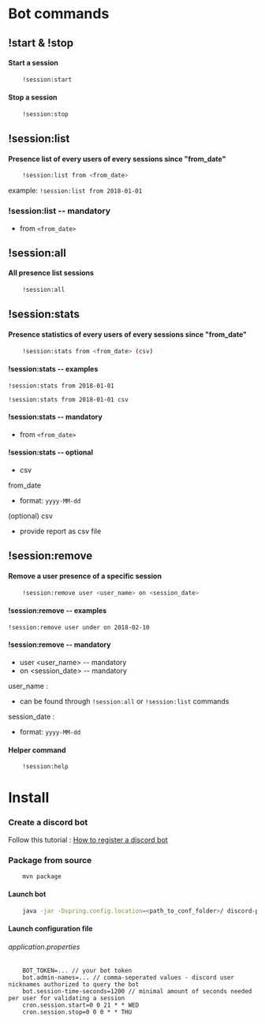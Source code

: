 # Bot commands

## !start & !stop

#### Start a session
```bash 
    !session:start          
```

#### Stop a session
```bash        
    !session:stop
```


## !session:list

#### Presence list of every users of every sessions since "from_date"

```bash
    !session:list from <from_date>
```

example: `!session:list from 2018-01-01`

### !session:list -- mandatory
* from `<from_date>`

## !session:all

#### All presence list sessions
```bash
    !session:all      
```

## !session:stats

#### Presence statistics of every users of every sessions since "from_date"

```bash
    !session:stats from <from_date> (csv)
```


#### !session:stats -- examples

`!session:stats from 2018-01-01`

`!session:stats from 2018-01-01 csv`

#### !session:stats -- mandatory
* from `<from_date>`

#### !session:stats -- optional
* csv

from_date
- format: `yyyy-MM-dd`

(optional) csv
- provide report as csv file

## !session:remove 

#### Remove a user presence of a specific session
```bash
    !session:remove user <user_name> on <session_date>
```

#### !session:remove -- examples

`!session:remove user under on 2018-02-10`

#### !session:remove -- mandatory

* user <user_name> -- mandatory
* on <session_date> -- mandatory

user_name :
- can be found through `!session:all` or `!session:list` commands

session_date : 
- format: `yyyy-MM-dd`


#### Helper command
```
    !session:help
```

# Install

### Create a discord bot

Follow this tutorial : [How to register a discord bot](https://github.com/reactiflux/discord-irc/wiki/Creating-a-discord-bot-&-getting-a-token)

### Package from source
```bash 
    mvn package
```

#### Launch bot
```bash
    java -jar -Dspring.config.location=<path_to_conf_folder>/ discord-presence-bot-0.0.1-SNAPSHOT.jar
```

#### Launch configuration file

###### application.properties
```
    BOT_TOKEN=... // your bot token
    bot.admin-names=... // comma-seperated values - discord user nicknames authorized to query the bot
    bot.session-time-seconds=1200 // minimal amount of seconds needed per user for validating a session
    cron.session.start=0 0 21 * * WED
    cron.session.stop=0 0 0 * * THU
```
